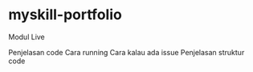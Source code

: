 # myskill-portfolio
Modul Live

Penjelasan code
Cara running
Cara kalau ada issue
Penjelasan struktur code
